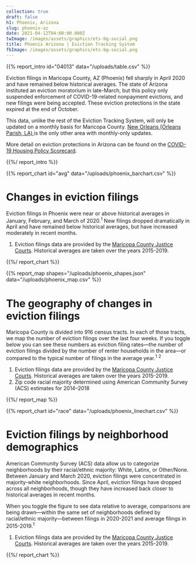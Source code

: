 ```yaml
---
collection: true
draft: false
h1: Phoenix, Arizona
slug: phoenix-az
date: 2021-04-12T04:00:00.000Z
twImage: /images/assets/graphics/ets-bg-social.png
title: Phoenix Arizona | Eviction Tracking System
fbImage: /images/assets/graphics/ets-bg-social.png
---
```


{{% report_intro id="04013" data="/uploads/table.csv" %}}

Eviction filings in Maricopa County, AZ (Phoenix) fell sharply in April 2020 and have remained below historical averages. The state of Arizona instituted an eviction moratorium in late-March, but this policy only suspended enforcement of COVID-19-related nonpayment evictions, and new filings were being accepted. These eviction protections in the state expired at the end of October.

This data, unlike the rest of the Eviction Tracking System, will only be updated on a monthly basis for Maricopa County. [New Orleans (Orleans Parish, LA) ](https://evictionlab.org/eviction-tracking/new-orleans-la/)is the only other area with monthly-only updates. 

More detail on eviction protections in Arizona can be found on the [COVID-19 Housing Policy Scorecard](https://evictionlab.org/covid-policy-scorecard/az/).

{{%/ report_intro %}}



{{% report_chart id="avg" data="/uploads/phoenix_barchart.csv" %}}





# Changes in eviction filings

Eviction filings in Phoenix were near or above historical averages in January, February, and March of 2020.<sup>1</sup> New filings dropped dramatically in April and have remained below historical averages, but have increased moderately in recent months. 

1. Eviction filings data are provided by the [Maricopa County Justice Courts](http://justicecourts.maricopa.gov/). Historical averages are taken over the years 2015-2019.





{{%/ report_chart %}}



{{% report_map shapes="/uploads/phoenix_shapes.json" data="/uploads/phoenix_map.csv" %}}





# The geography of changes in eviction filings

Maricopa County is divided into 916 census tracts. In each of those tracts, we map the number of eviction filings over the last four weeks. If you toggle below you can see these numbers as eviction filing rates—the number of eviction filings divided by the number of renter households in the area—or compared to the typical number of filings in the average year.<sup>1</sup> <sup>2</sup>

1. Eviction filings data are provided by the [Maricopa County Justice Courts](http://justicecourts.maricopa.gov/). Historical averages are taken over the years 2015-2019. 
2. Zip code racial majority determined using American Community Survey (ACS) estimates for 2014–2018





{{%/ report_map %}}



{{% report_chart id="race" data="/uploads/phoenix_linechart.csv" %}}



# Eviction filings by neighborhood demographics

American Community Survey (ACS) data allow us to categorize neighborhoods by their racial/ethnic majority: White, Latinx, or Other/None. Between January and March 2020, eviction filings were concentrated in majority-white neighborhoods. Since April, eviction filings have dropped across all neighborhoods, though they have increased back closer to historical averages in recent months. 

When you toggle the figure to see data relative to average, comparisons are being drawn—within the same set of neighborhoods defined by racial/ethnic majority—between filings in 2020-2021 and average filings in 2015-2019.<sup>1</sup>

1. Eviction filings data are provided by the [Maricopa County Justice Courts](http://justicecourts.maricopa.gov/). Historical averages are taken over the years 2015-2019.



{{%/ report_chart %}}